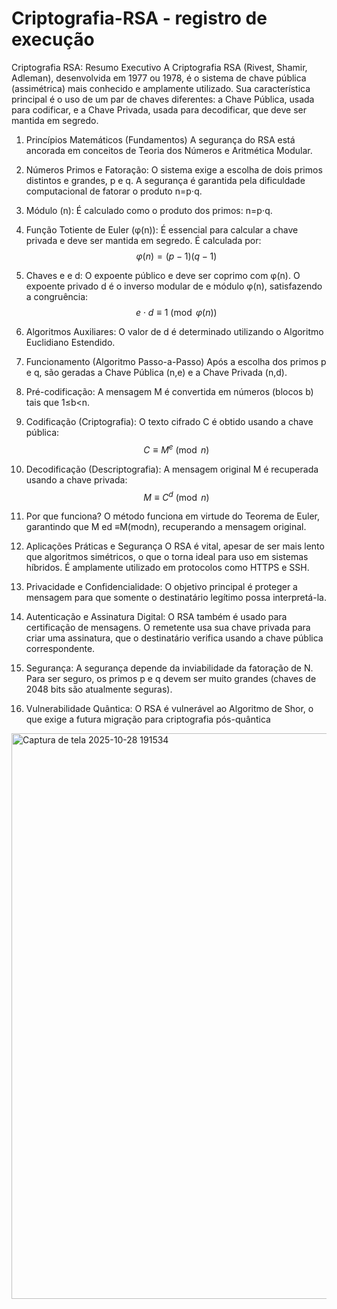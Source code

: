 # Criptografia-RSA - registro de execução

Criptografia RSA: Resumo Executivo
A Criptografia RSA (Rivest, Shamir, Adleman), desenvolvida em 1977 ou 1978, é o sistema de chave pública (assimétrica) mais conhecido e amplamente utilizado. Sua característica principal é o uso de um par de chaves diferentes: a Chave Pública, usada para codificar, e a Chave Privada, usada para decodificar, que deve ser mantida em segredo.

1. Princípios Matemáticos (Fundamentos)
A segurança do RSA está ancorada em conceitos de Teoria dos Números e Aritmética Modular.
1. Números Primos e Fatoração: O sistema exige a escolha de dois primos distintos e grandes, p e q. A segurança é garantida pela dificuldade computacional de fatorar o produto n=p⋅q.
2. Módulo (n): É calculado como o produto dos primos: n=p⋅q.
3. Função Totiente de Euler (φ(n)): É essencial para calcular a chave privada e deve ser mantida em segredo. É calculada por: $$\varphi(n) = (p-1)(q-1) \text{$$$$}$$
4. Chaves e e d: O expoente público e deve ser coprimo com φ(n). O expoente privado d é o inverso modular de e módulo φ(n), satisfazendo a congruência: $$e \cdot d \equiv 1 \pmod{\varphi(n)} \text{$$$$}$$
5. Algoritmos Auxiliares: O valor de d é determinado utilizando o Algoritmo Euclidiano Estendido.

2. Funcionamento (Algoritmo Passo-a-Passo)
Após a escolha dos primos p e q, são geradas a Chave Pública (n,e) e a Chave Privada (n,d).
1. Pré-codificação: A mensagem M é convertida em números (blocos b) tais que 1≤b<n.
2. Codificação (Criptografia): O texto cifrado C é obtido usando a chave pública: $$C \equiv M^e \pmod n \text{$$$$}$$

3. Decodificação (Descriptografia): A mensagem original M é recuperada usando a chave privada: $$M \equiv C^d \pmod n \text{$$$$}$$
4. Por que funciona? O método funciona em virtude do Teorema de Euler, garantindo que M ed ≡M(modn), recuperando a mensagem original.

3. Aplicações Práticas e Segurança
O RSA é vital, apesar de ser mais lento que algoritmos simétricos, o que o torna ideal para uso em sistemas híbridos. É amplamente utilizado em protocolos como HTTPS e SSH.
1. Privacidade e Confidencialidade: O objetivo principal é proteger a mensagem para que somente o destinatário legítimo possa interpretá-la.
2. Autenticação e Assinatura Digital: O RSA também é usado para certificação de mensagens. O remetente usa sua chave privada para criar uma assinatura, que o destinatário verifica usando a chave pública correspondente.
3. Segurança: A segurança depende da inviabilidade da fatoração de N. Para ser seguro, os primos p e q devem ser muito grandes (chaves de 2048 bits são atualmente seguras).
4. Vulnerabilidade Quântica: O RSA é vulnerável ao Algoritmo de Shor, o que exige a futura migração para criptografia pós-quântica

<img width="1900" height="905" alt="Captura de tela 2025-10-28 191534" src="https://github.com/user-attachments/assets/9d14a1cf-8ac4-49b7-a66b-86bf5244e2dd" />
